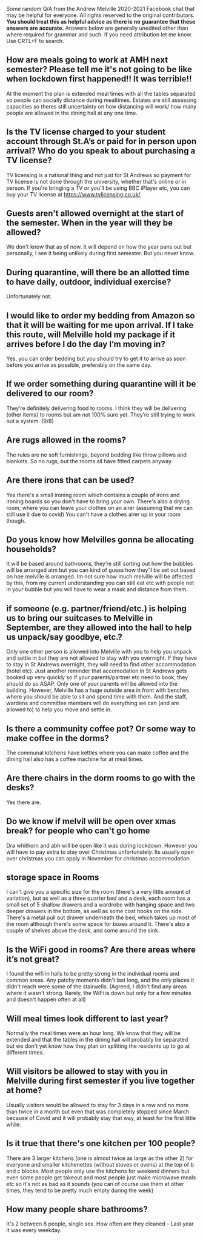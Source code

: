 Some random Q/A from the Andrew Melville 2020-2021 Facebook chat that may be helpful for everyone. All rights reserved to the original contributors. **You should treat this as  helpful advice as there is no guarantee that these answers are accurate.** Answers below are generally unedited other than where required for grammar and such. If you need attribution let me know. Use CRTL+F to search.

## How are meals going to work at AMH next semester? Please tell me it's not going to be like when lockdown first happened!! It was terrible!!

At the moment the plan is extended meal times with all the tables separated so people can socially distance during mealtimes. Estates are still assessing capacities so theres still uncertainty on how distancing will work/ how many people are allowed in the dining hall at any one time.

## Is the TV license charged to your student account through St.A’s or paid for in person upon arrival? Who do you speak to about purchasing a TV license? 

TV licensing is a national thing and not just for St Andrews so payment for TV license is not done through the university, whether that's online or in person. If you're bringing a TV or you'll be using BBC iPlayer etc, you can buy your TV license at https://www.tvlicensing.co.uk/

## Guests aren't allowed overnight at the start of the semester. When in the year will they be allowed?

We don't know that as of now. It will depend on how the year pans out but personally, I see it being unlikely during first semester. But you never know.

## During quarantine, will there be an allotted time to have daily, outdoor, individual exercise? 

Unfortunately not.

## I would like to order my bedding from Amazon so that it will be waiting for me upon arrival. If I take this route, will Melville hold my package if it arrives before I do the day I’m moving in?

Yes, you can order bedding but you should try to get it to arrive as soon before you arrive as possible, preferably on the same day.

## If we order something during quarantine will it be delivered to our room?

They’re definitely delivering food to rooms. I think they will be delivering (other items) to rooms but am not 100% sure yet. They’re still trying to work out a system. (9/8)

## Are rugs allowed in the rooms?

The rules are no soft furnishings, beyond bedding like throw pillows and blankets. So no rugs, but the rooms all have fitted carpets anyway.

## Are there irons that can be used?

Yes there's a small ironing room which contains a couple of irons and ironing boards so you don't have to bring your own. There's also a drying room, where you can leave your clothes on an airer (assuming that we can still use it due to covid)  You can't have a clothes airer up in your room though.

## Do yous know how Melvilles gonna be allocating households?

It will be based around bathrooms, they’re still sorting out how the bubbles will be arranged atm but you can kind of guess how they’ll be set out based on hoe melville is arranged. Im not sure how much melville will be affected by this, from my current understanding you can still eat etc with people not in your bubble but you will have to wear a mask and distance from them.

## if someone (e.g. partner/friend/etc.) is helping us to bring our suitcases to Melville in September, are they allowed into the hall to help us unpack/say goodbye, etc.?

Only one other person is allowed into Melville with you to help you unpack and settle in but they are not allowed to stay with you overnight. If they have to stay in St Andrews overnight, they will need to find other accommodation (hotel etc). Just another reminder that accomodation in St Andrews gets booked up very quickly so if your parents/partner etc need to book, they should do so ASAP. Only one of your parents will be allowed into the building. However, Melville has a huge outside area in front with benches where you should be able to sit and spend time with them. And the staff, wardens and committee members will do everything we can (and are allowed to) to help you move and settle in.

## Is there a community coffee pot? Or some way to make coffee in the dorms?

The communal kitchens have kettles where you can make coffee and the dining hall also has a coffee machine for at meal times.

## Are there chairs in the dorm rooms to go with the desks?

Yes there are.

## Do we know if melvil will be open over xmas break? for people who can't go home

Dra whithorn and abh will be open like it was during lockdown. However you will have to pay extra to stay over Christmas unfortunately. Its usually open over christmas you can apply in November for christmas accommodation.

## storage space in Rooms

I can't give you a specific size for the room (there's a very little amount of variation), but as well as a three quarter bed and a desk, each room has a small set of 5 shallow drawers and a wardrobe with hanging space and two deeper drawers in the bottom, as well as some coat hooks on the side. There's a metal pull out drawer underneath the bed, which takes up most of the room although there's some space for boxes around it. There's also a couple of shelves above the desk, and some around the sink.
 
## Is the WiFi good in rooms? Are there areas where it’s not great?

I found the wifi in halls to be pretty strong in the individual rooms and common areas. Any patchy moments didn't last long, and the only places it didn't reach were some of the stairwells. (Agreed, I didn't find any areas where it wasn't strong. Rarely, the WiFi is down but only for a few minutes and doesn't happen often at all)

## Will meal times look different to last year?

Normally the meal times were an hour long. We know that they will be extended and that the tables in the dining hall will probably be separated but we don't yet know how they plan on splitting the residents up to go at different times.

## Will visitors be allowed to stay with you in Melville during first semester if you live together at home? 

Usually visitors would be allowed to stay for 3 days in a row and no more than twice in a month but even that was completely stopped since March because of Covid and it will probably stay that way, at least for the first little while.

## Is it true that there's one kitchen per 100 people?

There are 3 larger kitchens (one is almost twice as large as the other 2) for everyone and smaller kitchenettes (without stoves or ovens) at the top of b and c blocks. Most people only use the kitchens for weekend dinners but even some people get takeout and most people just make microwave meals etc so it's not as bad as it sounds (you can of course use them at other times, they tend to be pretty much empty during the week)

## How many people share bathrooms?

It's 2 between 8 people, single sex. How often are they cleaned - Last year it was every weekday.

